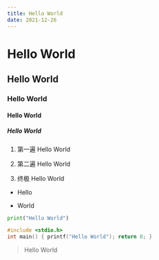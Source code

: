 ```yaml
---
title: Hello World
date: 2021-12-26
---
```


# Hello World
## Hello World
### Hello World
#### Hello World
##### Hello World

1. 第一遍 Hello World

2. 第二遍 Hello World

3. 终极 Hello World

- Hello

- World

```python
print("Hello World")
```

```c
#include <stdio.h>
int main() { printf("Hello World"); return 0; }
```

> Hello World